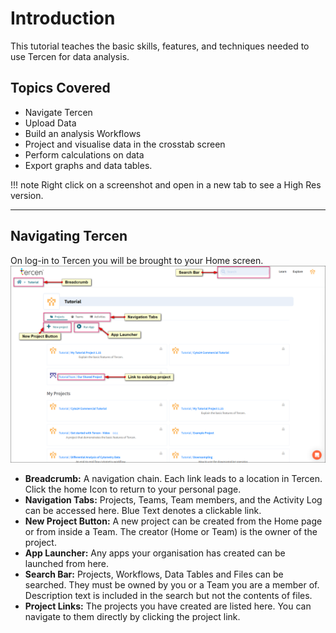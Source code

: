 # Introduction

This tutorial teaches the basic skills, features, and techniques needed to use Tercen for data analysis.

## Topics Covered

- Navigate Tercen
- Upload Data
- Build an analysis Workflows
- Project and visualise data in the crosstab screen
- Perform calculations on data
- Export graphs and data tables.

!!! note
    Right click on a screenshot and open in a new tab to see a High Res version.

---

## Navigating Tercen

On log-in to Tercen you will be brought to your Home screen.
![Screenshot](img/Introduction_Home_1.png)

- **Breadcrumb:** A navigation chain. Each link leads to a location in Tercen. Click the home Icon to return to your personal page.
- **Navigation Tabs:** Projects, Teams, Team members, and the Activity Log can be accessed here. Blue Text denotes a clickable link.
- **New Project Button:**  A new project can be created from the Home page or from inside a Team. The creator (Home or Team) is the owner of the project.
- **App Launcher:**  Any apps your organisation has created can be launched from here.
- **Search Bar:** Projects, Workflows, Data Tables and Files can be searched. They must be owned by you or a Team you are a member of. Description text is included in the search but not the contents of files.
- **Project Links:** The projects you have created are listed here. You can navigate to them directly by clicking the project link.
